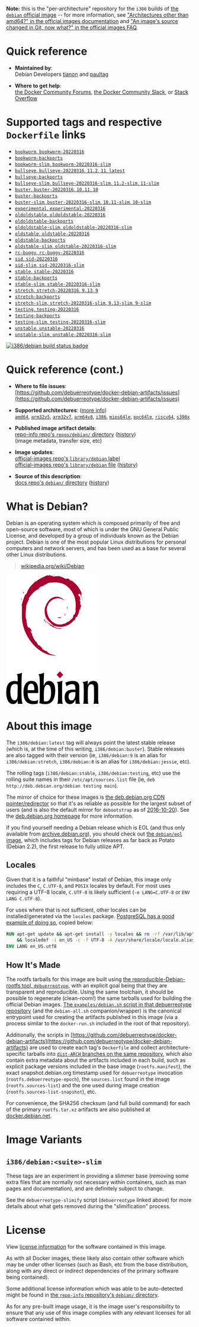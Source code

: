 <!--

********************************************************************************

WARNING:

    DO NOT EDIT "debian/README.md"

    IT IS AUTO-GENERATED

    (from the other files in "debian/" combined with a set of templates)

********************************************************************************

-->

**Note:** this is the "per-architecture" repository for the `i386` builds of [the `debian` official image](https://hub.docker.com/_/debian) -- for more information, see ["Architectures other than amd64?" in the official images documentation](https://github.com/docker-library/official-images#architectures-other-than-amd64) and ["An image's source changed in Git, now what?" in the official images FAQ](https://github.com/docker-library/faq#an-images-source-changed-in-git-now-what).

# Quick reference

-	**Maintained by**:  
	Debian Developers [tianon](https://qa.debian.org/developer.php?login=tianon) and [paultag](https://qa.debian.org/developer.php?login=paultag)

-	**Where to get help**:  
	[the Docker Community Forums](https://forums.docker.com/), [the Docker Community Slack](https://dockr.ly/slack), or [Stack Overflow](https://stackoverflow.com/search?tab=newest&q=docker)

# Supported tags and respective `Dockerfile` links

-	[`bookworm`, `bookworm-20220316`](https://github.com/debuerreotype/docker-debian-artifacts/blob/38d127c84ce093de9cdef525549f2b6714ab77db/bookworm/Dockerfile)
-	[`bookworm-backports`](https://github.com/debuerreotype/docker-debian-artifacts/blob/38d127c84ce093de9cdef525549f2b6714ab77db/bookworm/backports/Dockerfile)
-	[`bookworm-slim`, `bookworm-20220316-slim`](https://github.com/debuerreotype/docker-debian-artifacts/blob/38d127c84ce093de9cdef525549f2b6714ab77db/bookworm/slim/Dockerfile)
-	[`bullseye`, `bullseye-20220316`, `11.2`, `11`, `latest`](https://github.com/debuerreotype/docker-debian-artifacts/blob/38d127c84ce093de9cdef525549f2b6714ab77db/bullseye/Dockerfile)
-	[`bullseye-backports`](https://github.com/debuerreotype/docker-debian-artifacts/blob/38d127c84ce093de9cdef525549f2b6714ab77db/bullseye/backports/Dockerfile)
-	[`bullseye-slim`, `bullseye-20220316-slim`, `11.2-slim`, `11-slim`](https://github.com/debuerreotype/docker-debian-artifacts/blob/38d127c84ce093de9cdef525549f2b6714ab77db/bullseye/slim/Dockerfile)
-	[`buster`, `buster-20220316`, `10.11`, `10`](https://github.com/debuerreotype/docker-debian-artifacts/blob/38d127c84ce093de9cdef525549f2b6714ab77db/buster/Dockerfile)
-	[`buster-backports`](https://github.com/debuerreotype/docker-debian-artifacts/blob/38d127c84ce093de9cdef525549f2b6714ab77db/buster/backports/Dockerfile)
-	[`buster-slim`, `buster-20220316-slim`, `10.11-slim`, `10-slim`](https://github.com/debuerreotype/docker-debian-artifacts/blob/38d127c84ce093de9cdef525549f2b6714ab77db/buster/slim/Dockerfile)
-	[`experimental`, `experimental-20220316`](https://github.com/debuerreotype/docker-debian-artifacts/blob/38d127c84ce093de9cdef525549f2b6714ab77db/experimental/Dockerfile)
-	[`oldoldstable`, `oldoldstable-20220316`](https://github.com/debuerreotype/docker-debian-artifacts/blob/38d127c84ce093de9cdef525549f2b6714ab77db/oldoldstable/Dockerfile)
-	[`oldoldstable-backports`](https://github.com/debuerreotype/docker-debian-artifacts/blob/38d127c84ce093de9cdef525549f2b6714ab77db/oldoldstable/backports/Dockerfile)
-	[`oldoldstable-slim`, `oldoldstable-20220316-slim`](https://github.com/debuerreotype/docker-debian-artifacts/blob/38d127c84ce093de9cdef525549f2b6714ab77db/oldoldstable/slim/Dockerfile)
-	[`oldstable`, `oldstable-20220316`](https://github.com/debuerreotype/docker-debian-artifacts/blob/38d127c84ce093de9cdef525549f2b6714ab77db/oldstable/Dockerfile)
-	[`oldstable-backports`](https://github.com/debuerreotype/docker-debian-artifacts/blob/38d127c84ce093de9cdef525549f2b6714ab77db/oldstable/backports/Dockerfile)
-	[`oldstable-slim`, `oldstable-20220316-slim`](https://github.com/debuerreotype/docker-debian-artifacts/blob/38d127c84ce093de9cdef525549f2b6714ab77db/oldstable/slim/Dockerfile)
-	[`rc-buggy`, `rc-buggy-20220316`](https://github.com/debuerreotype/docker-debian-artifacts/blob/38d127c84ce093de9cdef525549f2b6714ab77db/rc-buggy/Dockerfile)
-	[`sid`, `sid-20220316`](https://github.com/debuerreotype/docker-debian-artifacts/blob/38d127c84ce093de9cdef525549f2b6714ab77db/sid/Dockerfile)
-	[`sid-slim`, `sid-20220316-slim`](https://github.com/debuerreotype/docker-debian-artifacts/blob/38d127c84ce093de9cdef525549f2b6714ab77db/sid/slim/Dockerfile)
-	[`stable`, `stable-20220316`](https://github.com/debuerreotype/docker-debian-artifacts/blob/38d127c84ce093de9cdef525549f2b6714ab77db/stable/Dockerfile)
-	[`stable-backports`](https://github.com/debuerreotype/docker-debian-artifacts/blob/38d127c84ce093de9cdef525549f2b6714ab77db/stable/backports/Dockerfile)
-	[`stable-slim`, `stable-20220316-slim`](https://github.com/debuerreotype/docker-debian-artifacts/blob/38d127c84ce093de9cdef525549f2b6714ab77db/stable/slim/Dockerfile)
-	[`stretch`, `stretch-20220316`, `9.13`, `9`](https://github.com/debuerreotype/docker-debian-artifacts/blob/38d127c84ce093de9cdef525549f2b6714ab77db/stretch/Dockerfile)
-	[`stretch-backports`](https://github.com/debuerreotype/docker-debian-artifacts/blob/38d127c84ce093de9cdef525549f2b6714ab77db/stretch/backports/Dockerfile)
-	[`stretch-slim`, `stretch-20220316-slim`, `9.13-slim`, `9-slim`](https://github.com/debuerreotype/docker-debian-artifacts/blob/38d127c84ce093de9cdef525549f2b6714ab77db/stretch/slim/Dockerfile)
-	[`testing`, `testing-20220316`](https://github.com/debuerreotype/docker-debian-artifacts/blob/38d127c84ce093de9cdef525549f2b6714ab77db/testing/Dockerfile)
-	[`testing-backports`](https://github.com/debuerreotype/docker-debian-artifacts/blob/38d127c84ce093de9cdef525549f2b6714ab77db/testing/backports/Dockerfile)
-	[`testing-slim`, `testing-20220316-slim`](https://github.com/debuerreotype/docker-debian-artifacts/blob/38d127c84ce093de9cdef525549f2b6714ab77db/testing/slim/Dockerfile)
-	[`unstable`, `unstable-20220316`](https://github.com/debuerreotype/docker-debian-artifacts/blob/38d127c84ce093de9cdef525549f2b6714ab77db/unstable/Dockerfile)
-	[`unstable-slim`, `unstable-20220316-slim`](https://github.com/debuerreotype/docker-debian-artifacts/blob/38d127c84ce093de9cdef525549f2b6714ab77db/unstable/slim/Dockerfile)

[![i386/debian build status badge](https://img.shields.io/jenkins/s/https/doi-janky.infosiftr.net/job/multiarch/job/i386/job/debian.svg?label=i386/debian%20%20build%20job)](https://doi-janky.infosiftr.net/job/multiarch/job/i386/job/debian/)

# Quick reference (cont.)

-	**Where to file issues**:  
	[https://github.com/debuerreotype/docker-debian-artifacts/issues](https://github.com/debuerreotype/docker-debian-artifacts/issues)

-	**Supported architectures**: ([more info](https://github.com/docker-library/official-images#architectures-other-than-amd64))  
	[`amd64`](https://hub.docker.com/r/amd64/debian/), [`arm32v5`](https://hub.docker.com/r/arm32v5/debian/), [`arm32v7`](https://hub.docker.com/r/arm32v7/debian/), [`arm64v8`](https://hub.docker.com/r/arm64v8/debian/), [`i386`](https://hub.docker.com/r/i386/debian/), [`mips64le`](https://hub.docker.com/r/mips64le/debian/), [`ppc64le`](https://hub.docker.com/r/ppc64le/debian/), [`riscv64`](https://hub.docker.com/r/riscv64/debian/), [`s390x`](https://hub.docker.com/r/s390x/debian/)

-	**Published image artifact details**:  
	[repo-info repo's `repos/debian/` directory](https://github.com/docker-library/repo-info/blob/master/repos/debian) ([history](https://github.com/docker-library/repo-info/commits/master/repos/debian))  
	(image metadata, transfer size, etc)

-	**Image updates**:  
	[official-images repo's `library/debian` label](https://github.com/docker-library/official-images/issues?q=label%3Alibrary%2Fdebian)  
	[official-images repo's `library/debian` file](https://github.com/docker-library/official-images/blob/master/library/debian) ([history](https://github.com/docker-library/official-images/commits/master/library/debian))

-	**Source of this description**:  
	[docs repo's `debian/` directory](https://github.com/docker-library/docs/tree/master/debian) ([history](https://github.com/docker-library/docs/commits/master/debian))

# What is Debian?

Debian is an operating system which is composed primarily of free and open-source software, most of which is under the GNU General Public License, and developed by a group of individuals known as the Debian project. Debian is one of the most popular Linux distributions for personal computers and network servers, and has been used as a base for several other Linux distributions.

> [wikipedia.org/wiki/Debian](https://en.wikipedia.org/wiki/Debian)

![logo](https://raw.githubusercontent.com/docker-library/docs/b449be7df57e9ed9086bb5821bfb5d6cdc5d67a4/debian/logo.png)

# About this image

The `i386/debian:latest` tag will always point the latest stable release (which is, at the time of this writing, `i386/debian:buster`). Stable releases are also tagged with their version (ie, `i386/debian:9` is an alias for `i386/debian:stretch`, `i386/debian:8` is an alias for `i386/debian:jessie`, etc).

The rolling tags (`i386/debian:stable`, `i386/debian:testing`, etc) use the rolling suite names in their `/etc/apt/sources.list` file (ie, `deb http://deb.debian.org/debian testing main`).

The mirror of choice for these images is [the deb.debian.org CDN pointer/redirector](https://deb.debian.org) so that it's as reliable as possible for the largest subset of users (and is also the default mirror for `debootstrap` as of [2016-10-20](https://anonscm.debian.org/cgit/d-i/debootstrap.git/commit/?id=9e8bc60ad1ccf3a25ce7890526b70059f3e770de)). See the [deb.debian.org homepage](https://deb.debian.org) for more information.

If you find yourself needing a Debian release which is EOL (and thus only available from [archive.debian.org](http://archive.debian.org)), you should check out [the `debian/eol` image](https://hub.docker.com/r/debian/eol/), which includes tags for Debian releases as far back as Potato (Debian 2.2), the first release to fully utilize APT.

## Locales

Given that it is a faithful "minbase" install of Debian, this image only includes the `C`, `C.UTF-8`, and `POSIX` locales by default. For most uses requiring a UTF-8 locale, `C.UTF-8` is likely sufficient (`-e LANG=C.UTF-8` or `ENV LANG C.UTF-8`).

For uses where that is not sufficient, other locales can be installed/generated via the `locales` package. [PostgreSQL has a good example of doing so](https://github.com/docker-library/postgres/blob/69bc540ecfffecce72d49fa7e4a46680350037f9/9.6/Dockerfile#L21-L24), copied below:

```dockerfile
RUN apt-get update && apt-get install -y locales && rm -rf /var/lib/apt/lists/* \
	&& localedef -i en_US -c -f UTF-8 -A /usr/share/locale/locale.alias en_US.UTF-8
ENV LANG en_US.utf8
```

## How It's Made

The rootfs tarballs for this image are built using [the reproducible-Debian-rootfs tool, `debuerreotype`](https://github.com/debuerreotype/debuerreotype), with an explicit goal being that they are transparent and reproducible. Using the same toolchain, it should be possible to regenerate (clean-room!) the same tarballs used for building the official Debian images. [The `examples/debian.sh` script in that debuerreotype repository](https://github.com/debuerreotype/debuerreotype/blob/master/examples/debian.sh) (and the `debian-all.sh` companion/wrapper) is the canonical entrypoint used for creating the artifacts published in this image (via a process similar to the `docker-run.sh` included in the root of that repository).

Additionally, the scripts in [https://github.com/debuerreotype/docker-debian-artifacts](https://github.com/debuerreotype/docker-debian-artifacts) are used to create each tag's `Dockerfile` and collect architecture-specific tarballs into [`dist-ARCH` branches on the same repository](https://github.com/debuerreotype/docker-debian-artifacts/branches), which also contain extra metadata about the artifacts included in each build, such as explicit package versions included in the base image (`rootfs.manifest`), the exact snapshot.debian.org timestamp used for `debuerreotype` invocation (`rootfs.debuerreotype-epoch`), the `sources.list` found in the image (`rootfs.sources-list`) and the one used during image creation (`rootfs.sources-list-snapshot`), etc.

For convenience, the SHA256 checksum (and full build command) for each of the primary `rootfs.tar.xz` artifacts are also published at [docker.debian.net](https://docker.debian.net/).

# Image Variants

## `i386/debian:<suite>-slim`

These tags are an experiment in providing a slimmer base (removing some extra files that are normally not necessary within containers, such as man pages and documentation), and are definitely subject to change.

See the `debuerreotype-slimify` script (`debuerreotype` linked above) for more details about what gets removed during the "slimification" process.

# License

View [license information](https://www.debian.org/social_contract#guidelines) for the software contained in this image.

As with all Docker images, these likely also contain other software which may be under other licenses (such as Bash, etc from the base distribution, along with any direct or indirect dependencies of the primary software being contained).

Some additional license information which was able to be auto-detected might be found in [the `repo-info` repository's `debian/` directory](https://github.com/docker-library/repo-info/tree/master/repos/debian).

As for any pre-built image usage, it is the image user's responsibility to ensure that any use of this image complies with any relevant licenses for all software contained within.
